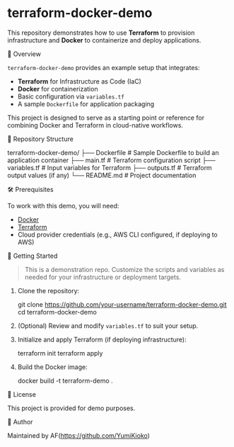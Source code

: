 # terraform-docker-demo

This repository demonstrates how to use **Terraform** to provision infrastructure and **Docker** to containerize and deploy applications.

🧩 Overview

`terraform-docker-demo` provides an example setup that integrates:

- **Terraform** for Infrastructure as Code (IaC)
- **Docker** for containerization
- Basic configuration via `variables.tf`
- A sample `Dockerfile` for application packaging

This project is designed to serve as a starting point or reference for combining Docker and Terraform in cloud-native workflows.

📁 Repository Structure

terraform-docker-demo/
├── Dockerfile           # Sample Dockerfile to build an application container
├── main.tf              # Terraform configuration script
├── variables.tf         # Input variables for Terraform
├── outputs.tf           # Terraform output values (if any)
└── README.md            # Project documentation

🛠 Prerequisites

To work with this demo, you will need:

- [Docker](https://docs.docker.com/get-docker/)
- [Terraform](https://developer.hashicorp.com/terraform/install)
- Cloud provider credentials (e.g., AWS CLI configured, if deploying to AWS)

🚀 Getting Started

> This is a demonstration repo. Customize the scripts and variables as needed for your infrastructure or deployment targets.

1. Clone the repository:
   
   git clone https://github.com/your-username/terraform-docker-demo.git
   cd terraform-docker-demo

2. (Optional) Review and modify `variables.tf` to suit your setup.

3. Initialize and apply Terraform (if deploying infrastructure):

   terraform init
   terraform apply

4. Build the Docker image:

   docker build -t terraform-demo .

📜 License

This project is provided for demo purposes.

👤 Author

Maintained by AF(https://github.com/YumiKioko)
